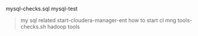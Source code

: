 mysql-checks.sql
mysql-test
> my sql related
start-cloudera-manager-ent
> how to start cl mng
tools-checks.sh
> hadoop tools 